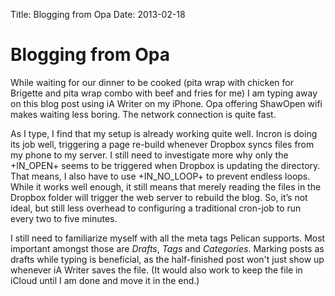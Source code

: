 Title: Blogging from Opa
Date: 2013-02-18

# Blogging from Opa

While waiting for our dinner to be cooked (pita wrap with chicken for Brigette and pita wrap combo with beef and fries for me) I am typing away on this blog post using iA Writer on my iPhone. Opa offering ShawOpen wifi makes waiting less boring. The network connection is quite fast.

As I type, I find that my setup is already working quite well. Incron is doing its job well, triggering a page re-build whenever Dropbox syncs files from my phone to my server. I still need to investigate more why only the +IN_OPEN+ seems to be triggered when Dropbox is updating the directory. That means, I also have to use +IN_NO_LOOP+ to prevent endless loops. While it works well enough, it still means that merely reading the files in the Dropbox folder will trigger the web server to rebuild the blog. So, it’s not ideal, but still less overhead to configuring a traditional cron-job to run every two to five minutes.

I still need to familiarize myself with all the meta tags Pelican supports. Most important amongst those are *Drafts*, *Tags* and *Categories*. Marking posts as drafts while typing is beneficial, as the half-finished post won't just show up whenever iA Writer saves the file. (It would also work to keep the file in iCloud until I am done and move it in the end.)